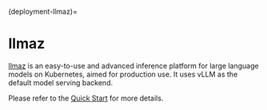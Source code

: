 (deployment-llmaz)=

# llmaz

[llmaz](https://github.com/InftyAI/llmaz) is an easy-to-use and advanced inference platform for large language models on Kubernetes, aimed for production use. It uses vLLM as the default model serving backend.

Please refer to the [Quick Start](https://github.com/InftyAI/llmaz?tab=readme-ov-file#quick-start) for more details.
